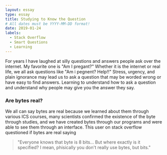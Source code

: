 ```yaml
---
layout: essay
type: essay
title: Studying to Know the Question
# All dates must be YYYY-MM-DD format!
date: 2019-01-24
labels:
  - Stack Overflow
  - Smart Questions
  - Learning
---
```


For years I have laughed at silly questions and answers people ask over the internet. My favorite one is "Am I pregant?" Whether it is the internet or real life, we all ask questions like "Am i pegnent? Help!!" Stress, urgency, and plain ignorance may lead us to ask a question that may be worded wrong or have easy to find answers. Learning to understand how to ask a question and understand why people may give you the answer they say.

### Are bytes real?
We all can say bytes are real because we learned about them through various ICS courses, many scientists confirmed the existence of the byte through studies, and we have created bytes through our programs and were able to see them through an interface. This user on stack overflow questioned if bytes are real saying

> "Everyone knows that byte is 8 bits... But where exactly is it specified? I mean, phisically you don't really use bytes, but bits."



